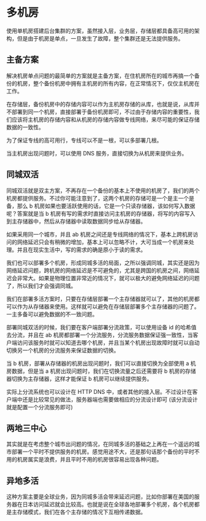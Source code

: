 <!--
 * @Author: shgopher shgopher@gmail.com
 * @Date: 2025-05-20 18:25:09
 * @LastEditors: shgopher shgopher@gmail.com
 * @LastEditTime: 2025-05-20 23:24:10
 * @FilePath: /luban/系统设计基础/分布式/分布式关键技术/多机房/README.md
 * @Description
 * 
 * Copyright (c) 2025 by shgopher, All Rights Reserved. 
-->
# 多机房

使用单机房搭建后台集群的方案，虽然接入层，业务层，存储层都具备高可用的架构，但是由于机房是单点，一旦发生了故障，整个集群还是无法提供服务。
## 主备方案
解决机房单点问题的最简单的方案就是主备方案，在住机房所在的城市再搞一个备份的机房，整个备份机房中拥有主机房的所有内容，在正常情况下，仅仅主机房在工作。

在存储层，备份机房中的存储内容可以作为主机房存储的从库，也就是说，从库并不部署到同一个机房，直接部署于备份机房即可，不过由于存储内容的重要性，我们应该将主机房的存储内容和从机房的存储内容做专线网络，来尽可能的保证存储数据的一致性。

为了保证专线的高可用行，专线可以不是一根，可以多部署几根。

当主机房出现问题时，可以使用 DNS 服务，直接切换为从机房来提供业务。
## 同城双活
同城双活就是双主方案，不再存在一个备份的基本上不使用的机房了，我们的两个机房都提供服务。不过你可能注意到了，这两个机房的存储可是一个是主一个是备，那么 b 机房如果也要活跃使用的话，它是一个只读存储器，该如何写入数据呢？答案就是当 b 机房有写的需求时直接访问主机房的存储器，将写的内容写入到主存储器中，然后从存储器中读取数据同步给从存储器。

如果采用同一个城市，并且 ab 机房之间还是专线网络的情况下，基本上跨机房访问的网络延迟只会有稍微的增加，基本上可以忽略不计，大可当成一个机房来处理。并且在现实生活中，写的需求的确是原小于读的需求。

我们也可以部署多个机房，形成同城多活的局面，之所以强调同城，其实还是因为网络延迟问题，跨机房的网络延迟是不可避免的，尤其是跨国的机房之间，网络延迟会非常大。如果是物理位置非常近的情况下，就可以极大的避免网络延迟的问题了，所以我们才会强调同城。

我们在部署多活方案时，只要在存储层部署一个主存储器就可以了，其他的机房都可以作为从存储器来使用。这样就可以避免在存储层部署多个主存储器的问题了。一主多备可以避免数据的不一致问题。

部署同城双活的时候，我们要在客户端部署分流政策，可以使用设备 id 的哈希值去分流，并且在 ab 机房都部署一个分流服务，分流服务数据保证强一致性，当客户端访问该服务时就可以知道去哪个机房，并且当某个机房出现故障时就可以自动切换另一个机房的分流服务来保证数据的切换。

当 b 机房，部署从存储器的机房出现问题时，我们可以直接切换为全部使用 a 机房数据，但是当 a 机房出现问题时，我们在切换流量之后还需要将 b 机房的存储器切换为主存储器，这样才能保证 b 机房可以继续提供服务。

实际上分流系统也可以设计在 HTTP DNS 中，或者其他的接入层。不过设计在客户端中还是比较常见的做法，服务器端也需要做相应的分流设计即可 (该分流设计就是配置一个分流服务即可)
## 两地三中心
其实就是在考虑整个城市出问题的情况，在同城多活的基础之上再在一个遥远的城市部署一个平时不提供服务的机房。感觉用途不大，还是那句话那个备份的平时不用的机房属实是浪费，并且平时不用的机房很容易出现各种问题。
## 异地多活
这种方案主要是全球业务，因为同城多活会带来延迟问题，比如你部署在美国的服务器在日本访问延迟就会比较高。也就是说在全球各地部署多个机房，各个机房都是主存储模式，我们在各个主存储的情况下互相传递数据。